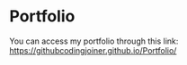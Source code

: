 # Portfolio
You can access my portfolio through this link: https://githubcodingjoiner.github.io/Portfolio/
